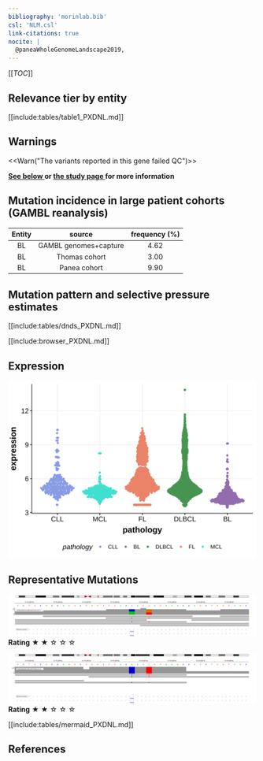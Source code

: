 ```yaml
---
bibliography: 'morinlab.bib'
csl: 'NLM.csl'
link-citations: true
nocite: |
  @paneaWholeGenomeLandscape2019, 
---
```

[[_TOC_]]




## Relevance tier by entity

[[include:tables/table1_PXDNL.md]]

## Warnings

<<Warn("The variants reported in this gene failed QC")>>

**[See below ](#representative-mutations) or [the study page ](papers/paneaWholeGenomeLandscape2019.md#tier-2) for more information**

## Mutation incidence in large patient cohorts (GAMBL reanalysis)

|Entity|source               |frequency (%)|
|:------:|:---------------------:|:-------------:|
|BL    |GAMBL genomes+capture|4.62         |
|BL    |Thomas cohort        |3.00         |
|BL    |Panea cohort         |9.90         |

## Mutation pattern and selective pressure estimates

[[include:tables/dnds_PXDNL.md]]



[[include:browser_PXDNL.md]]

## Expression
![](images/gene_expression/PXDNL_by_pathology.svg)
<!-- ORIGIN: paneaWholeGenomeLandscape2019 -->
<!-- BL: paneaWholeGenomeLandscape2019 -->

## Representative Mutations

![](primary/Panea_PXDNL_1.svg)
**Rating**
&starf; &starf; &star; &star; &star; 

![](primary/Panea_PXDNL_2.svg)
**Rating**
&starf; &starf; &star; &star; &star; 

[[include:tables/mermaid_PXDNL.md]]

## References
